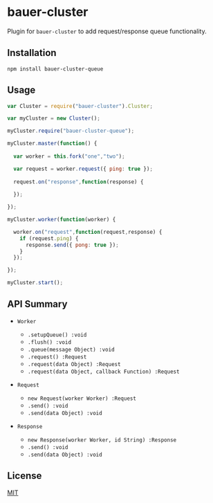 # bauer-cluster

Plugin for `bauer-cluster` to add request/response queue functionality.

## Installation

```
npm install bauer-cluster-queue
```

## Usage

```js
var Cluster = require("bauer-cluster").Cluster;

var myCluster = new Cluster();

myCluster.require("bauer-cluster-queue");

myCluster.master(function() {
  
  var worker = this.fork("one","two");

  var request = worker.request({ ping: true });
  
  request.on("response",function(response) {
    
  });

});

myCluster.worker(function(worker) {

  worker.on("request",function(request,response) {
    if (request.ping) {
      response.send({ pong: true });
    }
  });

});

myCluster.start();
```

## API Summary

  * `Worker`
    * `.setupQueue() :void`
    * `.flush() :void`
    * `.queue(message Object) :void`
    * `.request() :Request`
    * `.request(data Object) :Request`
    * `.request(data Object, callback Function) :Request`
  
  * `Request`
    * `new Request(worker Worker) :Request`
    * `.send() :void`
    * `.send(data Object) :void`

  * `Response`
    * `new Response(worker Worker, id String) :Response`
    * `.send() :void`
    * `.send(data Object) :void`


## License

[MIT](./LICENSE)
